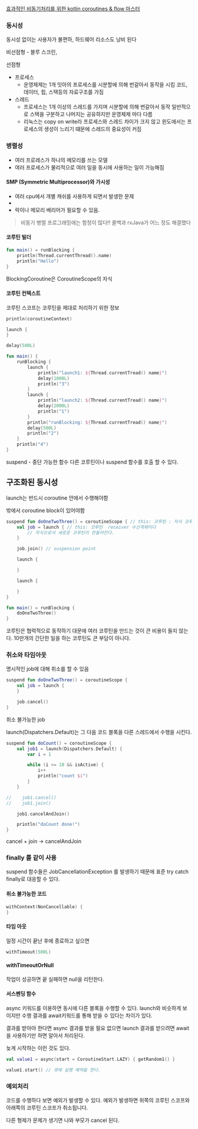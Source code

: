 [효과적인 비동기처리를 위한 kotlin coroutines & flow 마스터](https://fastcampus.co.kr/courses/209503/clips/)

### 동시성

동시성 없이는 사용자가 불편하, 하드웨어 리소스도 낭비 된다

비선점형 - 블루 스크린,

선점형

- 프로세스
    - 운영체제는 1개 잇아의 프로세스를 시분할에 의해 번갈아서 동작을 시킴 코드, 데이터, 힙, 스택등의 자료구조를 가짐
- 스레드
    - 프로세스는 1개 이상의 스레드를 가지며 시분할에 의해 번갈아서 동작 일반적으로 스택을 구분하고 나머지는 공유하지만 운영체제 마다 다름
    - 리눅스는 copy on write라 프로세스와 스레드 차이가 크지 않고 윈도에서는 프로세스의 생성이 느리기 떄문에 스레드의 중요성이 커짐

### 병렬성

- 여러 프로레스가 하나의 메모리를 쓰는 모델
- 여러 프로세스가 물리적으로 여러 일을 동시에 사용하는 일이 가능해짐

#### SMP (Symmetric Multiprocessor)와 가시성

- 여러 cpu에서 개별 캐쉬를 사용하게 되면서 발생한 문제
-
- 락이나 메모리 베리어가 필요할 수 있음.

> 비동기 병렬 프로그래밍에는 함정이 많다!!
콜백과 rxJava가 어느 정도 해결했다

#### 코루틴 빌더

```kotlin
fun main() = runBlocking {
    println(Thread.currentThread().name)
    println("Hello")
}
```

BlockingCoroutine은 CoroutineScope의 자식

#### 코루틴 컨텍스트

코루틴 스코프는 코루틴을 제대로 처리하기 위한 정보

```kotlin
println(coroutineContext)

launch {
}

delay(500L)
```

```kotlin
fun main() {
    runBlocking {
        launch {
            println("launch1: ${Thread.currentTread() name}")
            delay(1000L)
            println("3")
        }
        launch {
            println("launch2: ${Thread.currentTread() name}")
            delay(2000L)
            println("1")
        }
        println("runBlocking: ${Thread.currentTread() name}")
        delay(500L)
        println("2")
    }
    println("4")
}
```

suspend - 중단 가능한 함수 다른 코루틴이나 suspend 함수를 호출 할 수 있다.

## 구조화된 동시성

launch는 반드시 coroutine 안에서 수행해야함

밖에서 coroutine block이 있어야함

```kotlin
suspend fun doOneTwoThree() = coroutineScope { // this: 코루틴 : 자식 코루틴이 다 끝날때까지 기다린다.
    val job = launch { // this: 코루틴  receiver 수신객체이다
        // 자식으로서 새로운 코루틴이 만들어진다.
    }

    job.join() // suspension point

    launch {

    }

    launch {

    }
}

fun main() = runBlocking {
    doOneTwoThree()
}

```

코루틴은 협력적으로 동작하기 대문에 여러 코루틴을 만드는 것이 큰 비용이 들지 않는다. 10만개의 간단한 일을 하는 코루틴도 큰 부담이 아니다.

### 취소와 타임아웃

명시적인 job에 대해 취소를 할 수 있음

```kotlin
suspend fun doOneTwoThree() = coroutineScope {
    val job = launch {
    }

    job.cancel()
}
```

취소 불가능한 job

launch(Dispatchers.Default)는 그 다음 코드 블록을 다른 스레드에서 수행을 시킨다.

```kotlin
suspend fun doCount() = coroutineScope {
    val job1 = launch(Dispatchers.Default) {
        var i = 1

        while (i <= 10 && isActive) {
            i++
            println("count $i")
        }
    }

//    job1.cancel()
//    job1.join()

    job1.cancelAndJoin()

    println("doCount done!")
}
```

cancel + join -> cancelAndJoin


### finally 를 같이 사용

suspend 함수들은 JobCancellationException 를 발생하기 때문에 표준 try catch finally로 대응할 수 있다.


#### 취소 불가능한 코드
```kotlin
withContext(NonCancellable) {
}
```

#### 타임 아웃
일정 시간이 끝난 후에 종료하고 싶으면 

```kotlin
withTimeout(500L)
```

#### withTimeoutOrNull
작업이 성공하면 끝 실패하면 null을 리턴한다.


#### 서스펜딩 함수

async 키워드를 이용하면 동시에 다른 블록을 수행할 수 있다. launch와 비슷하게 보이지만 수행 결과를 await키워드를 통해 받을 수 있다는 차이가 있다.

결과를 받아야 한다면 async 결과를 받을 필요 없으면 launch
결과를 받으려면 await 을 사용하기만 하면 알아서 처리된다.

늦게 시작하는 이런 것도 있다.
```kotlin
val value1 = async(start = CoroutineStart.LAZY) { getRandom1() }

value1.start() // 큐에 실행 예약을 한다.
```

### 예외처리
코드를 수행하다 보면 예외가 발생할 수 있다. 예외가 발생하면 위쪽의 코루틴 스코프와 아래쪽의 코루틴 스코프가 취소됩니다.

다른 형제가 문제가 생기면 나와 부모가 cancel 된다.












